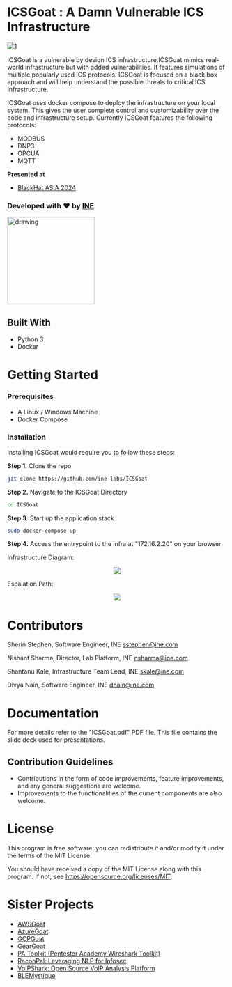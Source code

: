 # ICSGoat : A Damn Vulnerable ICS Infrastructure

![1](placeholder)

ICSGoat is a vulnerable by design ICS infrastructure.ICSGoat mimics real-world infrastructure but with added vulnerabilities. It features simulations of multiple popularly used ICS protocols. ICSGoat is focused on a black box approach and will help understand the possible threats to critical ICS Infrastructure.

ICSGoat uses docker compose to deploy the infrastructure on your local system. This gives the user complete control and customizability over the code and infrastructure setup. 
Currently ICSGoat features the following protocols:
- MODBUS
- DNP3
- OPCUA
- MQTT


**Presented at**

- [BlackHat ASIA 2024](https://www.blackhat.com/us-24/arsenal/schedule/index.html#icsgoat-a-damn-vulnerable-ics-infrastructure-39448)

### Developed with :heart: by [INE](https://ine.com/) 

[<img src="https://user-images.githubusercontent.com/25884689/184508144-f0196d79-5843-4ea6-ad39-0c14cd0da54c.png" alt="drawing" width="200"/>](https://discord.gg/TG7bpETgbg)

## Built With

* Python 3
* Docker


# Getting Started

### Prerequisites

* A Linux / Windows Machine
* Docker Compose


### Installation

Installing ICSGoat would require you to follow these steps:


**Step 1.** Clone the repo
```sh
git clone https://github.com/ine-labs/ICSGoat
```

**Step 2.** Navigate to the ICSGoat Directory
```sh
cd ICSGoat
```

**Step 3.** Start up the application stack
```sh
sudo docker-compose up
```

**Step 4.** Access the entrypoint to the infra at "172.16.2.20" on your browser

Infrastructure Diagram:

<p align="center">
  <img src="placeholder">
</p>

Escalation Path:

<p align="center">
  <img src="placeholder">
</p>



# Contributors

Sherin Stephen, Software Engineer, INE <sstephen@ine.com>

Nishant Sharma, Director, Lab Platform, INE <nsharma@ine.com>

Shantanu Kale, Infrastructure Team Lead, INE  <skale@ine.com>

Divya Nain, Software Engineer, INE <dnain@ine.com> 



# Documentation

For more details refer to the "ICSGoat.pdf" PDF file. This file contains the slide deck used for presentations.


## Contribution Guidelines

* Contributions in the form of code improvements, feature improvements, and any general suggestions are welcome. 
* Improvements to the functionalities of the current components are also welcome. 

# License

This program is free software: you can redistribute it and/or modify it under the terms of the MIT License.

You should have received a copy of the MIT License along with this program. If not, see https://opensource.org/licenses/MIT.

# Sister Projects

- [AWSGoat](https://github.com/ine-labs/AWSGoat)
- [AzureGoat](https://github.com/ine-labs/AzureGoat)
- [GCPGoat](https://github.com/ine-labs/GCPGoat)
- [GearGoat](https://github.com/ine-labs/GearGoat)
- [PA Toolkit (Pentester Academy Wireshark Toolkit)](https://github.com/pentesteracademy/patoolkit)
- [ReconPal: Leveraging NLP for Infosec](https://github.com/pentesteracademy/reconpal) 
- [VoIPShark: Open Source VoIP Analysis Platform](https://github.com/pentesteracademy/voipshark)
- [BLEMystique](https://github.com/pentesteracademy/blemystique)
